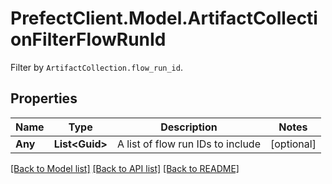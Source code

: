 # PrefectClient.Model.ArtifactCollectionFilterFlowRunId
Filter by `ArtifactCollection.flow_run_id`.

## Properties

Name | Type | Description | Notes
------------ | ------------- | ------------- | -------------
**Any** | **List&lt;Guid&gt;** | A list of flow run IDs to include | [optional] 

[[Back to Model list]](../README.md#documentation-for-models) [[Back to API list]](../README.md#documentation-for-api-endpoints) [[Back to README]](../README.md)

